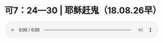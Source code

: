 # 可7：24—30 | 耶稣赶鬼（18.08.26早）

<audio style="width: 100%;" preload="false" controls controlslist="nodownload"><source src="//cdn.simai.ml/audio/mp3/old/26446.mp3" type="audio/mpeg">Your browser does not support the audio element.</audio>



